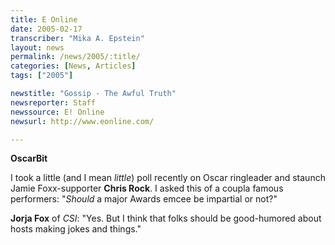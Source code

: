 ```yaml
---
title: E Online
date: 2005-02-17
transcriber: "Mika A. Epstein"
layout: news
permalink: /news/2005/:title/
categories: [News, Articles]
tags: ["2005"]

newstitle: "Gossip - The Awful Truth"
newsreporter: Staff
newssource: E! Online
newsurl: http://www.eonline.com/

---
```

**OscarBit**

I took a little (and I mean *little*) poll recently on Oscar ringleader and staunch Jamie Foxx-supporter **Chris Rock**. I asked this of a coupla famous performers: "*Should* a major Awards emcee be impartial or not?"

**Jorja Fox** of *CSI*: "Yes. But I think that folks should be good-humored about hosts making jokes and things."
